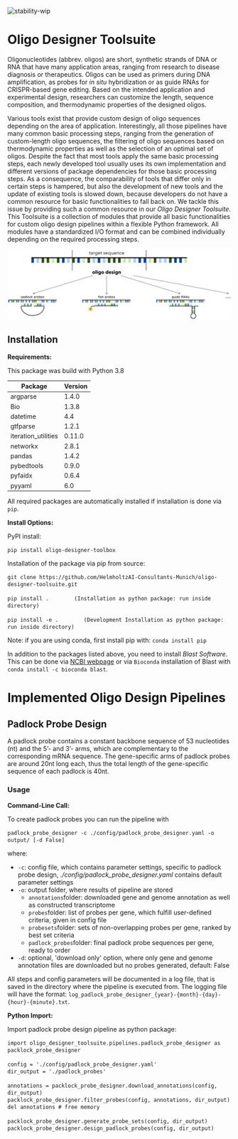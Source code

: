 ![stability-wip](https://img.shields.io/badge/stability-work_in_progress-lightgrey.svg)

# Oligo Designer Toolsuite

Oligonucleotides (abbrev. oligos) are short, synthetic strands of DNA or RNA that have many application areas, ranging from research to disease diagnosis or therapeutics. Oligos can be used as primers during DNA amplification, as probes for *in situ* hybridization or as guide RNAs for CRISPR-based gene editing. Based on the intended application and experimental design, researchers can customize the length, sequence composition, and thermodynamic properties of the designed oligos.

Various tools exist that provide custom design of oligo sequences depending on the area of application. Interestingly, all those pipelines have many common basic processing steps, ranging from the generation of custom-length oligo sequences, the filtering of oligo sequences based on thermodynamic properties as well as the selection of an optimal set of oligos. Despite the fact that most tools apply the same basic processing steps, each newly developed tool usually uses its own implementation and different versions of package dependencies for those basic processing steps. As a consequence, the comparability of tools that differ only in certain steps is hampered, but also the development of new tools and the update of existing tools is slowed down, because developers do not have a common resource for basic functionalities to fall back on. We tackle this issue by providing such a common resource in our *Oligo Designer Toolsuite*. This Toolsuite is a collection of modules that provide all basic functionalities for custom oligo design pipelines within a flexible Python framework. All modules have a standardized I/O format and can be combined individually depending on the required processing steps.

![](docs/figures/oligo_design.png)

## Installation

**Requirements:**

This package was build with Python 3.8

| Package  | Version |
| ------------- | ------------- |
| argparse  | 1.4.0  |
| Bio  | 1.3.8  |
| datetime | 4.4 |
| gtfparse  | 1.2.1 |
| iteration_utilities  | 0.11.0 |
| networkx  | 2.8.1 |
| pandas  | 1.4.2 |
| pybedtools  | 0.9.0 |
| pyfaidx  | 0.6.4 |
| pyyaml  | 6.0 |


All required packages are automatically installed if installation is done via ```pip```.


**Install Options:**

PyPI install:

```
pip install oligo-designer-toolbox
```

Installation of the package via pip from source:

```
git clone https://github.com/HelmholtzAI-Consultants-Munich/oligo-designer-toolsuite.git

pip install .        (Installation as python package: run inside directory)

pip install -e .        (Development Installation as python package: run inside directory)
```

Note: if you are using conda, first install pip with: ```conda install pip```

In addition to the packages listed above, you need to install *Blast Software*. This can be done via [NCBI webpage](https://blast.ncbi.nlm.nih.gov/Blast.cgi?PAGE_TYPE=BlastDocs&DOC_TYPE=Download) or via ```Bioconda``` installation of Blast with ```conda install -c bioconda blast```.

# Implemented Oligo Design Pipelines

## Padlock Probe Design

A padlock probe contains a constant backbone sequence of 53 nucleotides (nt) and the 5’- and 3’- arms, which are complementary to the corresponding mRNA sequence. The gene-specific arms of padlock probes are around 20nt long each, thus the total length of the gene-specific sequence of each padlock is 40nt.


### Usage

**Command-Line Call:**

To create padlock probes you can run the pipeline with

```
padlock_probe_designer -c ./config/padlock_probe_designer.yaml -o output/ [-d False]
````

where:

- ```-c```: config file, which contains parameter settings, specific to padlock probe design, *./config/padlock_probe_designer.yaml* contains default parameter settings
- ```-o```: output folder, where results of pipeline are stored
  - ```annotations```folder: downloaded gene and genome annotation as well as constructed transcriptome
  - ```probes```folder: list of probes per gene, which fulfill user-defined criteria, given in config file
  - ```probesets```folder: sets of non-overlapping probes per gene, ranked by best set criteria
  - ```padlock_probes```folder: final padlock probe sequences per gene, ready to order
- ```-d```: optional, 'download only' option, where only gene and genome annotation files are downloaded but no probes generated, default: False

All steps and config parameters will be documented in a log file, that is saved in the directory where the pipeline is executed from. The logging file will have the format: ```log_padlock_probe_designer_{year}-{month}-{day}-{hour}-{minute}.txt```.

**Python Import:**

Import padlock probe design pipeline as python package:

```
import oligo_designer_toolsuite.pipelines.padlock_probe_designer as packlock_probe_designer

config = './config/padlock_probe_designer.yaml'
dir_output = './padlock_probes'

annotations = packlock_probe_designer.download_annotations(config, dir_output)
packlock_probe_designer.filter_probes(config, annotations, dir_output)
del annotations # free memory

packlock_probe_designer.generate_probe_sets(config, dir_output)
packlock_probe_designer.design_padlock_probes(config, dir_output)
```

